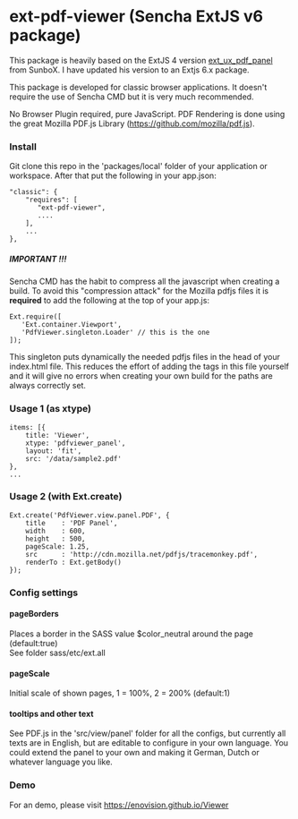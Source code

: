 ext-pdf-viewer (Sencha ExtJS v6 package)
========================================

This package is heavily based on the ExtJS 4 version <a href="http://SunboX.github.com/ext_ux_pdf_panel/demo/">ext_ux_pdf_panel</a> from SunboX. I have updated his version to
an Extjs 6.x package.

This package is developed for classic browser applications. It doesn't require
the use of Sencha CMD but it is very much recommended.

No Browser Plugin required, pure JavaScript. PDF Rendering is done using the great Mozilla PDF.js Library (<a href="https://github.com/mozilla/pdf.js">https://github.com/mozilla/pdf.js</a>).

### Install ###
Git clone this repo in the 'packages/local' folder of your application or workspace.
After that put the following in your app.json:

    "classic": {
        "requires": [
           "ext-pdf-viewer",
           ....
        ],
        ...
    },

##### IMPORTANT !!! ######
Sencha CMD has the habit to compress all the javascript when creating a build. To avoid
this "compression attack" for the Mozilla pdfjs files it is **required** to add the following
at the top of your app.js:

    Ext.require([
       'Ext.container.Viewport',
       'PdfViewer.singleton.Loader' // this is the one
    ]);
        
This singleton puts dynamically the needed pdfjs files in the head of your index.html file.
This reduces the effort of adding the tags in this file yourself and it will give no errors
when creating your own build for the paths are always correctly set.

### Usage 1 (as xtype) ###

    items: [{
        title: 'Viewer',
        xtype: 'pdfviewer_panel',
        layout: 'fit',
        src: '/data/sample2.pdf'
    },
    ...    


### Usage 2 (with Ext.create) ###

    Ext.create('PdfViewer.view.panel.PDF', {
        title    : 'PDF Panel',
        width    : 600,
        height   : 500,
        pageScale: 1.25, 
        src      : 'http://cdn.mozilla.net/pdfjs/tracemonkey.pdf', 
        renderTo : Ext.getBody()
    });
    
### Config settings ###
    
#### pageBorders ####
Places a border in the SASS value $color_neutral around the page (default:true)<br/>
See folder sass/etc/ext.all   

#### pageScale ####
Initial scale of shown pages, 1 = 100%, 2 = 200% (default:1)

#### tooltips and other text ####
See PDF.js in the 'src/view/panel' folder for all the configs, but
currently all texts are in English, but are editable to configure in your
own language. You could extend the panel to your own and making it German,
Dutch or whatever language you like.

    
### Demo ###

For an demo, please visit <a href="https://enovision.github.io/Viewer">https://enovision.github.io/Viewer</a>

